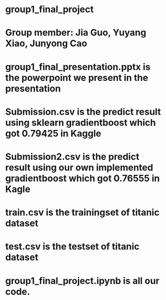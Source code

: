 # group1_final_project
# Group member: Jia Guo, Yuyang Xiao, Junyong Cao
  # group1_final_presentation.pptx is the powerpoint we present in the presentation
  # Submission.csv is the predict result using sklearn gradientboost which got 0.79425 in Kaggle
  # Submission2.csv is the predict result using our own implemented gradientboost which got 0.76555 in Kagle
  # train.csv is the trainingset of titanic dataset 
  # test.csv is the testset of titanic dataset
  # group1_final_project.ipynb is all our code.
